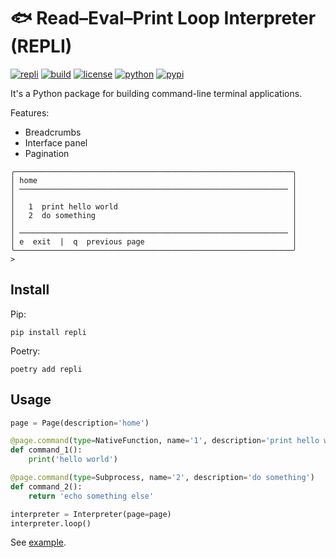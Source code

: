 # 🐟 Read–Eval–Print Loop Interpreter (REPLI)

[![repli](https://img.shields.io/badge/🐟-repli-cyan?style=flat-square)](https://github.com/luojiahai/repli)
[![build](https://img.shields.io/github/actions/workflow/status/luojiahai/repli/python-publish.yml?style=flat-square&logo=githubactions&logoColor=white)](https://github.com/luojiahai/repli/actions/workflows/python-publish.yml)
[![license](https://img.shields.io/github/license/luojiahai/repli?style=flat-square&logo=github&logoColor=white)](https://github.com/luojiahai/repli/blob/main/LICENSE)
[![python](https://img.shields.io/pypi/pyversions/repli?style=flat-square&logo=python&logoColor=white)](https://www.python.org/)
[![pypi](https://img.shields.io/pypi/v/repli?style=flat-square&logo=pypi&logoColor=white)](https://pypi.org/project/repli/)

It's a Python package for building command-line terminal applications.

Features:

- Breadcrumbs
- Interface panel
- Pagination

```
╭──────────────────────────────────────────────────────────────╮
│ home                                                         │
│ ──────────────────────────────────────────────────────────── │
│                                                              │
│   1  print hello world                                       │
│   2  do something                                            │
│                                                              │
│ ──────────────────────────────────────────────────────────── │
│ e  exit  |  q  previous page                                 │
╰──────────────────────────────────────────────────────────────╯
> 
```

## Install

Pip:

```shell
pip install repli
```

Poetry:

```shell
poetry add repli
```

## Usage

```python
page = Page(description='home')

@page.command(type=NativeFunction, name='1', description='print hello world')
def command_1():
    print('hello world')

@page.command(type=Subprocess, name='2', description='do something')
def command_2():
    return 'echo something else'

interpreter = Interpreter(page=page)
interpreter.loop()
```

See [example](./example).

